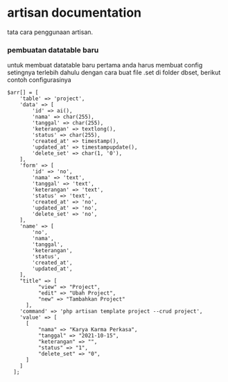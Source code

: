 # artisan documentation
tata cara penggunaan artisan.
### pembuatan datatable baru
untuk membuat datatable baru pertama anda harus membuat config setingnya terlebih dahulu dengan cara buat file .set di folder dbset, berikut contoh configurasinya
```
$arr[] = [ 
    'table' => 'project', 
    'data' => [ 
        'id' => ai(), 
        'nama' => char(255),  
        'tanggal' => char(255),  
        'keterangan' => textlong(),  
        'status' => char(255),  
        'created_at' => timestamp(), 
        'updated_at' => timestampupdate(), 
        'delete_set' => char(1, '0'),
    ], 
    'form' => [ 
        'id' => 'no', 
        'nama' => 'text', 
        'tanggal' => 'text', 
        'keterangan' => 'text', 
        'status' => 'text',
        'created_at' => 'no',
        'updated_at' => 'no',
        'delete_set' => 'no',
    ], 
    'name' => [ 
        'no', 
        'nama', 
        'tanggal', 
        'keterangan', 
        'status', 
        'created_at', 
        'updated_at', 
    ], 
    "title" => [
          "view" => "Project",
          "edit" => "Ubah Project",
          "new" => "Tambahkan Project"
      ],
    'command' => 'php artisan template project --crud project',
    'value' => [
      [
          "nama" => "Karya Karma Perkasa",
          "tanggal" => "2021-10-15",
          "keterangan" => "",
          "status" => "1",
          "delete_set" => "0",
      ]
    ]
  ]; 
```


